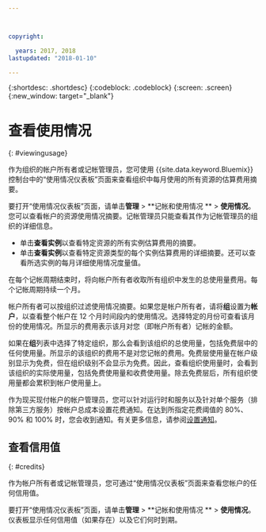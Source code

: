 ```yaml
---



copyright:

  years: 2017, 2018
lastupdated: "2018-01-10"

---
```


{:shortdesc: .shortdesc}
{:codeblock: .codeblock}
{:screen: .screen}
{:new_window: target="_blank"}

# 查看使用情况
{: #viewingusage}

作为组织的帐户所有者或记帐管理员，您可使用 {{site.data.keyword.Bluemix}} 控制台中的“使用情况仪表板”页面来查看组织中每月使用的所有资源的估算费用摘要。 

要打开“使用情况仪表板”页面，请单击**管理** > **记帐和使用情况 ** > **使用情况**。您可以查看帐户的资源使用情况摘要。记帐管理员只能查看其作为记帐管理员的组织的详细信息。

   * 单击**查看实例**以查看特定资源的所有实例估算费用的摘要。 
   * 单击**查看实例**以查看特定资源类型的每个实例估算费用的详细摘要。还可以查看所选实例的每月详细使用情况度量值。 

在每个记帐周期结束时，将向帐户所有者收取所有组织中发生的总使用量费用。每个记帐周期持续一个月。

帐户所有者可以按组织过滤使用情况摘要。如果您是帐户所有者，请将**组**设置为**帐户**，以查看整个帐户在 12 个月时间段内的使用情况。选择特定的月份可查看该月份的使用情况。所显示的费用表示该月对您（即帐户所有者）记帐的金额。

如果在**组**列表中选择了特定组织，那么会看到该组织的总使用量，包括免费层中的任何使用量。所显示的该组织的费用不是对您记帐的费用。免费层使用量在帐户级别显示为免费，但在组织级别不会显示为免费。因此，查看组织使用量时，会看到该组织的实际使用量，包括免费使用量和收费使用量。除去免费层后，所有组织使用量都会累积到帐户使用量上。

作为现买现付帐户的帐户管理员，您可以针对运行时和服务以及针对单个服务（排除第三方服务）按帐户总成本设置花费通知。在达到所指定花费阈值的 80%、90% 和 100% 时，您会收到通知。有关更多信息，请参阅[设置通知](/docs/account/notifications.html)。

## 查看信用值
{: #credits}

作为帐户所有者或记帐管理员，您可通过“使用情况仪表板”页面来查看您帐户的任何信用值。

要打开“使用情况仪表板”页面，请单击**管理** > **记帐和使用情况 ** > **使用情况**。仪表板显示任何信用值（如果存在）以及它们何时到期。
